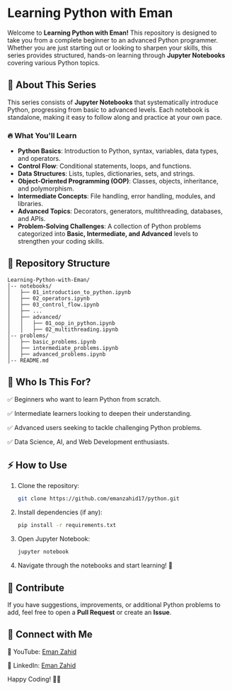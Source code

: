 # Learning Python with Eman 

Welcome to **Learning Python with Eman!** This repository is designed to take you from a complete beginner to an advanced Python programmer. Whether you are just starting out or looking to sharpen your skills, this series provides structured, hands-on learning through **Jupyter Notebooks** covering various Python topics.

## 📌 About This Series
This series consists of **Jupyter Notebooks** that systematically introduce Python, progressing from basic to advanced levels. Each notebook is standalone, making it easy to follow along and practice at your own pace.

### 🔥 What You'll Learn
- **Python Basics**: Introduction to Python, syntax, variables, data types, and operators.
- **Control Flow**: Conditional statements, loops, and functions.
- **Data Structures**: Lists, tuples, dictionaries, sets, and strings.
- **Object-Oriented Programming (OOP)**: Classes, objects, inheritance, and polymorphism.
- **Intermediate Concepts**: File handling, error handling, modules, and libraries.
- **Advanced Topics**: Decorators, generators, multithreading, databases, and APIs.
- **Problem-Solving Challenges**: A collection of Python problems categorized into **Basic, Intermediate, and Advanced** levels to strengthen your coding skills.

## 📂 Repository Structure
```
Learning-Python-with-Eman/
│-- notebooks/
│   ├── 01_introduction_to_python.ipynb
│   ├── 02_operators.ipynb
│   ├── 03_control_flow.ipynb
│   ├── ...
│   ├── advanced/
│   │   ├── 01_oop_in_python.ipynb
│   │   ├── 02_multithreading.ipynb
│-- problems/
│   ├── basic_problems.ipynb
│   ├── intermediate_problems.ipynb
│   ├── advanced_problems.ipynb
│-- README.md
```

## 🎯 Who Is This For?
✅ Beginners who want to learn Python from scratch.  

✅ Intermediate learners looking to deepen their understanding.  

✅ Advanced users seeking to tackle challenging Python problems.  

✅ Data Science, AI, and Web Development enthusiasts. 


## ⚡ How to Use
1. Clone the repository:
   ```bash
   git clone https://github.com/emanzahid17/python.git
   ```
2. Install dependencies (if any):
   ```bash
   pip install -r requirements.txt
   ```
3. Open Jupyter Notebook:
   ```bash
   jupyter notebook
   ```
4. Navigate through the notebooks and start learning! 🚀

## 🤝 Contribute
If you have suggestions, improvements, or additional Python problems to add, feel free to open a **Pull Request** or create an **Issue**.

## 📢 Connect with Me
📌 YouTube: [Eman Zahid](https://www.youtube.com/@emanzahid17)

📌 LinkedIn: [Eman Zahid](https://linkedin.com/in/eman-zahid-b384a6300)

Happy Coding! 🚀🐍



